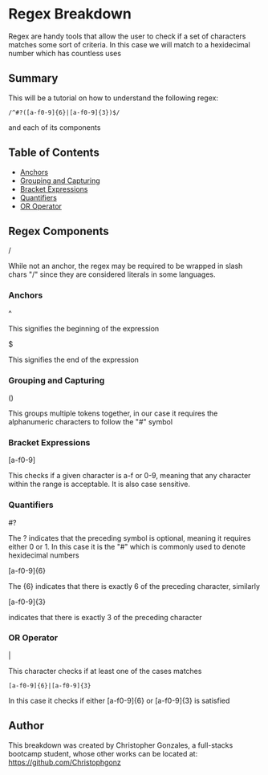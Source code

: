 # Regex Breakdown

Regex are handy tools that allow the user to check if a set of characters matches some sort of criteria. In this case we will match to a hexidecimal number which has countless uses

## Summary

This will be a tutorial on how to understand the following regex:

```
/^#?([a-f0-9]{6}|[a-f0-9]{3})$/
```

and each of its components

## Table of Contents

- [Anchors](#anchors)
- [Grouping and Capturing](#grouping-and-capturing)
- [Bracket Expressions](#bracket-expressions)
- [Quantifiers](#quantifiers)
- [OR Operator](#or-operator)

## Regex Components

/

While not an anchor, the regex may be required to be wrapped in slash chars "/" since they are considered literals in some languages.

### Anchors

^

This signifies the beginning of the expression

$

This signifies the end of the expression

### Grouping and Capturing

()

This groups multiple tokens together, in our case it requires the alphanumeric characters to follow the "#" symbol

### Bracket Expressions

[a-f0-9]

This checks if a given character is a-f or 0-9, meaning that any character within the range is acceptable. It is also case sensitive.

### Quantifiers

#?

The ? indicates that the preceding symbol is optional, meaning it requires either 0 or 1. In this case it is the "#" which is commonly used to denote hexidecimal numbers

[a-f0-9]{6}

The {6} indicates that there is exactly 6 of the preceding character, similarly

[a-f0-9]{3}

indicates that there is exactly 3 of the preceding character

### OR Operator

|

This character checks if at least one of the cases matches

```
[a-f0-9]{6}|[a-f0-9]{3}
```

In this case it checks if either [a-f0-9]{6} or [a-f0-9]{3} is satisfied

## Author

This breakdown was created by Christopher Gonzales, a full-stacks bootcamp student, whose other works can be located at: https://github.com/Christophgonz
